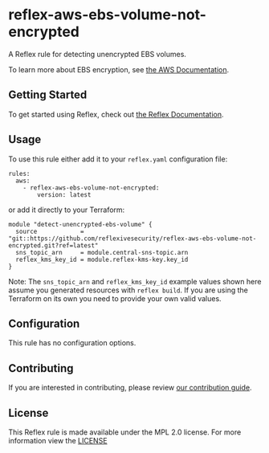 # reflex-aws-ebs-volume-not-encrypted
A Reflex rule for detecting unencrypted EBS volumes.

To learn more about EBS encryption, see [the AWS Documentation](https://docs.aws.amazon.com/AWSEC2/latest/UserGuide/EBSEncryption.html).

## Getting Started
To get started using Reflex, check out [the Reflex Documentation](https://docs.cloudmitigator.com/).

## Usage
To use this rule either add it to your `reflex.yaml` configuration file:
```
rules:
  aws:
    - reflex-aws-ebs-volume-not-encrypted:
        version: latest
```

or add it directly to your Terraform:
```
module "detect-unencrypted-ebs-volume" {
  source            = "git::https://github.com/reflexivesecurity/reflex-aws-ebs-volume-not-encrypted.git?ref=latest"
  sns_topic_arn     = module.central-sns-topic.arn
  reflex_kms_key_id = module.reflex-kms-key.key_id
}
```

Note: The `sns_topic_arn` and `reflex_kms_key_id` example values shown here assume you generated resources with `reflex build`. If you are using the Terraform on its own you need to provide your own valid values.

## Configuration
This rule has no configuration options.

## Contributing
If you are interested in contributing, please review [our contribution guide](https://docs.cloudmitigator.com/about/contributing.html).

## License
This Reflex rule is made available under the MPL 2.0 license. For more information view the [LICENSE](https://github.com/reflexivesecurity/reflex-aws-ebs-volume-not-encrypted/blob/master/LICENSE)
